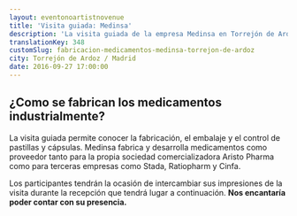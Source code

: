 ```yaml
---
layout: eventonoartistnovenue
title: 'Visita guiada: Medinsa'
description: 'La visita guiada de la empresa Medinsa en Torrejón de Ardoz permite conocer la fabricación, el embalaje y el control de pastillas y cápsulas. '
translationKey: 348
customSlug: fabricacion-medicamentos-medinsa-torrejon-de-ardoz
city: Torrejón de Ardoz / Madrid
date: 2016-09-27 17:00:00
---
```



<h2>¿Como se fabrican los medicamentos industrialmente? </h2>

La visita guiada permite conocer la fabricación, el embalaje y el control de pastillas y cápsulas.  Medinsa fabrica y desarrolla medicamentos como proveedor tanto para la propia sociedad comercializadora Aristo Pharma como para terceras empresas como Stada, Ratiopharm y Cinfa. 

Los participantes tendrán la ocasión de intercambiar sus impresiones de la visita durante la recepción que tendrá lugar a continuación.  <strong>Nos encantaría poder contar con su presencia. </strong>
